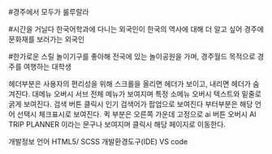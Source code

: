 #경주에서 모두가 룰루랄라

#시간을 거닐다
한국어학과에 다니는 외국인이 한국의 역사에 대해 더 알고 싶어 경주에 문화재를 보러가는 외국인

#한가로운 스릴
놀이기구를 좋아해 전국에 있는 놀이공원을 가며, 경주월드 목적으로 경주를 여행하는 대학생

헤더부분은 사용자의 편리성을 위해 스크롤을 올리면 헤더가 보이고, 내리면 헤더가 숨겨진다. 대메뉴 오버시 서브 전체 메뉴가 보여지며 특정 소메뉴 오버시 텍스트와 밑줄로 굵게 보여진다. 검색 버튼 클릭시 인기 검색어가 팝업으로 보여진다
부터부분은 해당 언어 선택시 체크표시로 보여진다.
퀵 부분은 오른쪽 가운데 고정으로 ai 버튼 오버시 AI TRIP PLANNER 이라는 문구나 보여지며 클릭시 해당 페이지로 이동한다.

개발정보
언어 HTML5/ SCSS
개발환경도구(IDE) VS code